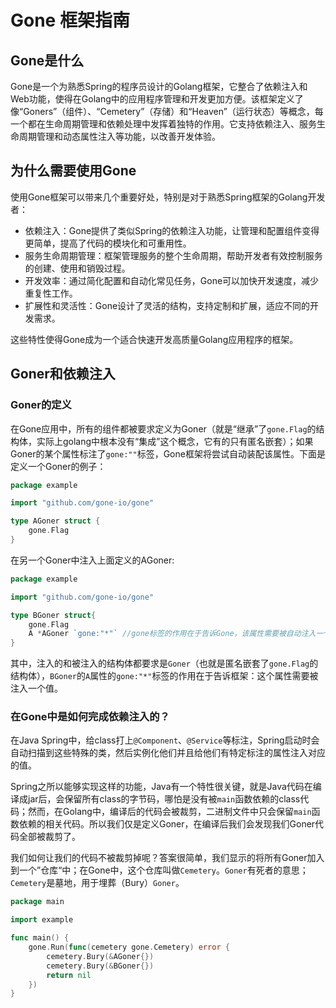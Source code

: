 # Gone 框架指南

## Gone是什么
Gone是一个为熟悉Spring的程序员设计的Golang框架，它整合了依赖注入和Web功能，使得在Golang中的应用程序管理和开发更加方便。该框架定义了像“Goners”（组件）、“Cemetery”（存储）和“Heaven”（运行状态）等概念，每一个都在生命周期管理和依赖处理中发挥着独特的作用。它支持依赖注入、服务生命周期管理和动态属性注入等功能，以改善开发体验。

## 为什么需要使用Gone
使用Gone框架可以带来几个重要好处，特别是对于熟悉Spring框架的Golang开发者：

- 依赖注入：Gone提供了类似Spring的依赖注入功能，让管理和配置组件变得更简单，提高了代码的模块化和可重用性。
- 服务生命周期管理：框架管理服务的整个生命周期，帮助开发者有效控制服务的创建、使用和销毁过程。
- 开发效率：通过简化配置和自动化常见任务，Gone可以加快开发速度，减少重复性工作。
- 扩展性和灵活性：Gone设计了灵活的结构，支持定制和扩展，适应不同的开发需求。

这些特性使得Gone成为一个适合快速开发高质量Golang应用程序的框架。

## Goner和依赖注入
### Goner的定义
在Gone应用中，所有的组件都被要求定义为Goner（就是“继承”了`gone.Flag`的结构体，实际上golang中根本没有“集成”这个概念，它有的只有匿名嵌套）；如果Goner的某个属性标注了`gone:""`标签，Gone框架将尝试自动装配该属性。下面是定义一个Goner的例子：
```go
package example

import "github.com/gone-io/gone"

type AGoner struct {
	gone.Flag
}
```
在另一个Goner中注入上面定义的AGoner:
```go
package example

import "github.com/gone-io/gone"

type BGoner struct{
    gone.Flag
    A *AGoner `gone:"*"` //gone标签的作用在于告诉Gone，该属性需要被自动注入一个值
}
```
其中，注入的和被注入的结构体都要求是`Goner`（也就是匿名嵌套了`gone.Flag`的结构体），`BGoner`的`A`属性的`gone:"*"`标签的作用在于告诉框架：这个属性需要被注入一个值。

### 在Gone中是如何完成依赖注入的？
在Java Spring中，给class打上`@Component`、`@Service`等标注，Spring启动时会自动扫描到这些特殊的类，然后实例化他们并且给他们有特定标注的属性注入对应的值。

Spring之所以能够实现这样的功能，Java有一个特性很关键，就是Java代码在编译成jar后，会保留所有class的字节码，哪怕是没有被`main`函数依赖的class代码；然而，在Golang中，编译后的代码会被裁剪，二进制文件中只会保留`main`函数依赖的相关代码。所以我们仅是定义Goner，在编译后我们会发现我们Goner代码全部被裁剪了。

我们如何让我们的代码不被裁剪掉呢？答案很简单，我们显示的将所有Goner加入到一个”仓库“中；在Gone中，这个仓库叫做`Cemetery`。`Goner`有死者的意思；`Cemetery`是墓地，用于埋葬（Bury）`Goner`。
```go
package main

import example

func main() {
	gone.Run(func(cemetery gone.Cemetery) error {
        cemetery.Bury(&AGoner{})
		cemetery.Bury(&BGoner{})
        return nil
	})
}
```